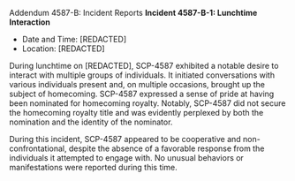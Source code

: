 
Addendum 4587-B: Incident Reports
**Incident 4587-B-1: Lunchtime Interaction**

- Date and Time: [REDACTED]
- Location: [REDACTED]

During lunchtime on [REDACTED], SCP-4587 exhibited a notable desire to interact with multiple groups of individuals. It initiated conversations with various individuals present and, on multiple occasions, brought up the subject of homecoming. SCP-4587 expressed a sense of pride at having been nominated for homecoming royalty. Notably, SCP-4587 did not secure the homecoming royalty title and was evidently perplexed by both the nomination and the identity of the nominator.

During this incident, SCP-4587 appeared to be cooperative and non-confrontational, despite the absence of a favorable response from the individuals it attempted to engage with. No unusual behaviors or manifestations were reported during this time.
